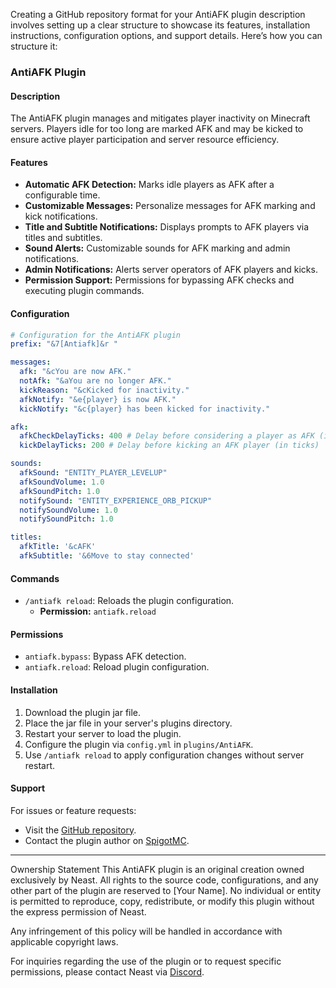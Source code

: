 Creating a GitHub repository format for your AntiAFK plugin description involves setting up a clear structure to showcase its features, installation instructions, configuration options, and support details. Here’s how you can structure it:

### AntiAFK Plugin

#### Description
The AntiAFK plugin manages and mitigates player inactivity on Minecraft servers. Players idle for too long are marked AFK and may be kicked to ensure active player participation and server resource efficiency.

#### Features
- **Automatic AFK Detection:** Marks idle players as AFK after a configurable time.
- **Customizable Messages:** Personalize messages for AFK marking and kick notifications.
- **Title and Subtitle Notifications:** Displays prompts to AFK players via titles and subtitles.
- **Sound Alerts:** Customizable sounds for AFK marking and admin notifications.
- **Admin Notifications:** Alerts server operators of AFK players and kicks.
- **Permission Support:** Permissions for bypassing AFK checks and executing plugin commands.

#### Configuration
```yaml
# Configuration for the AntiAFK plugin
prefix: "&7[Antiafk]&r "

messages:
  afk: "&cYou are now AFK."
  notAfk: "&aYou are no longer AFK."
  kickReason: "&cKicked for inactivity."
  afkNotify: "&e{player} is now AFK."
  kickNotify: "&c{player} has been kicked for inactivity."

afk:
  afkCheckDelayTicks: 400 # Delay before considering a player as AFK (in ticks)
  kickDelayTicks: 200 # Delay before kicking an AFK player (in ticks)

sounds:
  afkSound: "ENTITY_PLAYER_LEVELUP"
  afkSoundVolume: 1.0
  afkSoundPitch: 1.0
  notifySound: "ENTITY_EXPERIENCE_ORB_PICKUP"
  notifySoundVolume: 1.0
  notifySoundPitch: 1.0

titles:
  afkTitle: '&cAFK'
  afkSubtitle: '&6Move to stay connected'
```

#### Commands
- `/antiafk reload`: Reloads the plugin configuration.
  - **Permission:** `antiafk.reload`

#### Permissions
- `antiafk.bypass`: Bypass AFK detection.
- `antiafk.reload`: Reload plugin configuration.

#### Installation
1. Download the plugin jar file.
2. Place the jar file in your server's plugins directory.
3. Restart your server to load the plugin.
4. Configure the plugin via `config.yml` in `plugins/AntiAFK`.
5. Use `/antiafk reload` to apply configuration changes without server restart.

#### Support
For issues or feature requests:
- Visit the [GitHub repository]([https://github.com/your/repository](https://github.com/Neast1337/AntiAFK)).
- Contact the plugin author on [SpigotMC]([https://www.spigotmc.org/members/author](https://www.spigotmc.org/members/neast.1408723/)).

---

Ownership Statement
This AntiAFK plugin is an original creation owned exclusively by Neast. All rights to the source code, configurations, and any other part of the plugin are reserved to [Your Name]. No individual or entity is permitted to reproduce, copy, redistribute, or modify this plugin without the express permission of Neast.

Any infringement of this policy will be handled in accordance with applicable copyright laws.

For inquiries regarding the use of the plugin or to request specific permissions, please contact Neast via [Discord](https://discord.gg/jjEGrtt9t4).
